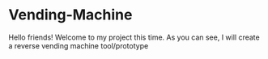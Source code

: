# Vending-Machine
Hello friends! Welcome to my project this time.  As you can see, I will create a reverse vending machine tool/prototype
